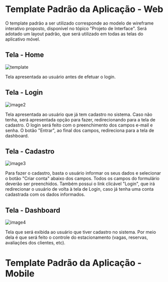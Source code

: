 # Template Padrão da Aplicação - Web

O template padrão a ser utilizado corresponde ao modelo de wireframe interativo proposto, disponível no tópico "Projeto de Interface". Será adotado um layout padrão, que será utilizado em todas as telas do aplicativo móvel.

## Tela - Home
![template](https://github.com/ICEI-PUC-Minas-PMV-ADS/pmv-ads-2023-1-e4-proj-infra-t3-estacionamentoeixo4/assets/88891675/911d5006-ac6c-405a-8bd5-3958cb4674af)

Tela apresentada ao usuário antes de efetuar o login. 

## Tela - Login
![image2](https://github.com/ICEI-PUC-Minas-PMV-ADS/pmv-ads-2023-1-e4-proj-infra-t3-estacionamentoeixo4/assets/88891675/c5eed219-4040-42f6-845d-6a0bf9437f05)

Tela apresentada ao usuário que já tem cadastro no sistema. Caso não tenha, será apresentada opção para fazer, redirecionando para a tela de cadastro. 
O login será feito com o preenchimento dos campos e-mail e senha. O botão "Entrar", ao final dos campos, redireciona para a tela de dashboard. 

## Tela - Cadastro
![image3](https://github.com/ICEI-PUC-Minas-PMV-ADS/pmv-ads-2023-1-e4-proj-infra-t3-estacionamentoeixo4/assets/88891675/db7452bf-d5d1-4db4-ba39-2bbd45fcc2ce)

Para fazer o cadastro, basta o usuário informar os seus dados e selecionar o botão "Criar conta" abaixo dos campos. Todos os campos do formulário deverão ser preenchidos. Também possui o link clicável "Login", que irá redirecionar o usuário de volta à tela de Login, caso já tenha uma conta cadastrada com os dados informados.

## Tela - Dashboard
![image4](https://github.com/ICEI-PUC-Minas-PMV-ADS/pmv-ads-2023-1-e4-proj-infra-t3-estacionamentoeixo4/assets/88891675/f62e3486-3256-4f81-bccb-9914feb5d019)

Tela que será exibida ao usuário que tiver cadastro no sistema. Por meio dela é que será feito o controle do estacionamento (vagas, reservas, avaliações dos clientes, etc).

# Template Padrão da Aplicação - Mobile
